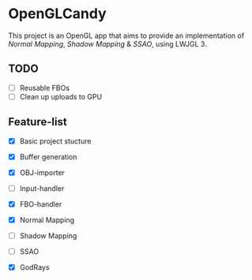 # OpenGLCandy
This project is an OpenGL app that aims to provide an implementation of *Normal Mapping*, *Shadow Mapping* & *SSAO*, using LWJGL 3.

## TODO
- [ ] Reusable FBOs
- [ ] Clean up uploads to GPU

## Feature-list
- [X] Basic project stucture
- [X] Buffer generation
- [X] OBJ-importer
- [ ] Input-handler
- [X] FBO-handler
- [X] Normal Mapping
- [ ] Shadow Mapping
- [ ] SSAO
- [X] GodRays

